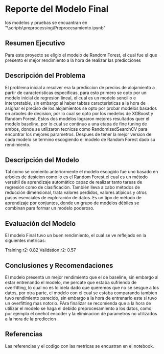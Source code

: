 # Reporte del Modelo Final

los modelos y pruebas se encuantran en "\scripts\preprocessing\Preprocesamiento.ipynb"

## Resumen Ejecutivo

Para este proyecto se eligio el modelo de Random Forest, el cual fue el que presento el mejor rendimiento a la hora de realizar las predicciones

## Descripción del Problema

El problema inicial a resolver era la prediccion de precios de alojamiento a partir de caracteristicas especificas, para esto primero se opto por un modelo inicial de regresion lineal, el cual es un modelo sencillo e interpretable, sin embargo al haber tabtas caracteristicas a la hora de asignar el preciso de los alojamientos se opto por probar modelos basados en arboles de decision, por lo cual se opto por los medelos de XGBoost y Random Forest. Estos dos modelos lograron mejores resultados quer el modelo baseline, por lo cual se continuo a una etapa de fine tuning de ambos, donde se utilizaron tecnicas como RandomizedSearchCV para encontrar los mejores parametros. Despues de tener la mejor version de cada modelo se termino escogiendo el modelo de Random Forest dado su rendimiento.

## Descripción del Modelo

Tal como se comento anteriormente el modelo escogido fue uno basado en arboles de desicion como lo es el Random Forest,el cual es un método versátil de aprendizaje automático capaz de realizar tanto tareas de regresión como de clasificación. También lleva a cabo métodos de reducción dimensional, trata valores perdidos, valores atípicos y otros pasos esenciales de exploración de datos. Es un tipo de método de aprendizaje por conjuntos, donde un grupo de modelos débiles se combinan para formar un modelo poderoso.
## Evaluación del Modelo

El modelo Final tuvo un buen rendimiento, el cual se ve reflejado en la siguientes metricas:

Training r2: 0.82
Validation r2: 0.57


## Conclusiones y Recomendaciones

El modelo presenta un mejor rendimiento que el de baseline, sin embargo al estar entrenando el modelo, me percate que estaba sufriendo de overfitting, lo cual no es lo idela dado que queremos que no se sesgue a los datos, por otra parte, el modelo con el cual se estaba comparando tambien tuvo rendimiento parecido, sin embargo a la hora de entrenarlo este si tuvo un overfitting mas notorio. PAra finalizar se recomienda que a la hora de utilizar el modelo se haga el debido preprocesamiento a los datos, como por ejemplo el onehot encoder y la eliminacion de parametros no utilizados a la hora de la prediccion

## Referencias

Las referencias y el codigo con las metricas se encuatran en el notebook.
